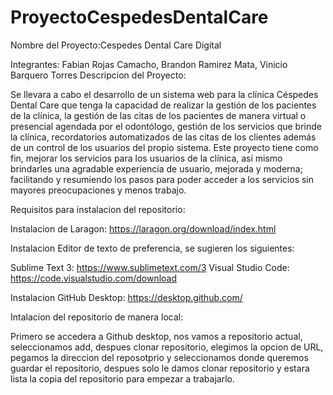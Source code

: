 # ProyectoCespedesDentalCare

Nombre del Proyecto:Cespedes Dental Care Digital

Integrantes: Fabian Rojas Camacho, Brandon Ramirez Mata, Vinicio Barquero Torres
Descripcion del Proyecto:

Se llevara a cabo el desarrollo de un sistema web para la clínica Céspedes Dental Care que tenga la capacidad de realizar la gestión 
de los pacientes de la clínica, la gestión de las citas de los pacientes de manera virtual o presencial agendada por el odontólogo, gestión de 
los servicios que brinde la clínica, recordatorios automatizados de las citas de los clientes además de un control de los usuarios del propio sistema. 
Este proyecto tiene como fin, mejorar los servicios para los usuarios de la clínica, así mismo brindarles una agradable experiencia de usuario, mejorada y 
moderna; facilitando y resumiendo los pasos para poder acceder a los servicios sin mayores preocupaciones y menos trabajo. 

Requisitos para instalacion del repositorio:

Instalacion de Laragon: https://laragon.org/download/index.html

Instalacion Editor de texto de preferencia, se sugieren los siguientes:

Sublime Text 3: https://www.sublimetext.com/3
Visual Studio Code: https://code.visualstudio.com/download

Instalacion GitHub Desktop: https://desktop.github.com/


Intalacion del repositorio de manera local:

Primero se accedera a Github desktop, nos vamos a repositorio actual, seleccionamos add, despues clonar repositorio, elegimos la opcion de URL, pegamos la direccion del reposotprio y seleccionamos donde queremos guardar el repositorio, despues solo le damos clonar repositorio y estara lista la copia del repositorio para empezar a trabajarlo.
